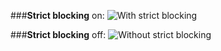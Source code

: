###**Strict blocking** on:
![With strict blocking](https://raw.github.com/gorhill/httpswitchboard/master/doc/img/with-strict-blocking.png)


###**Strict blocking** off:
![Without strict blocking](https://raw.github.com/gorhill/httpswitchboard/master/doc/img/without-strict-blocking.png)